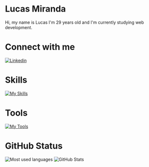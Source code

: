# Lucas Miranda
Hi, my name is Lucas I'm 29 years old and I'm currently studying web development. 

# Connect with me
[![Linkedin](https://skillicons.dev/icons?i=linkedin)](https://www.linkedin.com/in/lucas-miranda-97a232269)

# Skills
[![My Skills](https://skillicons.dev/icons?i=cs,dotnet,html,css,bootstrap,sass,js,ts,nodejs,express,react,mongodb,postgres)](https://skillicons.dev)

# Tools
[![My Tools](https://skillicons.dev/icons?i=vscode,visualstudio,git,github,docker,azure)](https://skillicons.dev)


# GitHub Status
![Most used languages](https://github-readme-stats-sigma-five.vercel.app/api/top-langs/?username=LucasMChagas&theme=transparent&bg_color=000&border_color=30A3DC&show_icons=true&icon_color=30A3DC&title_color=E94D5F&text_color=FFF)
![GitHub Stats](https://github-readme-stats-sigma-five.vercel.app/api?username=LucasMChagas&theme=transparent&bg_color=000&border_color=30A3DC&show_icons=true&icon_color=30A3DC&title_color=E94D5F&text_color=FFF)

